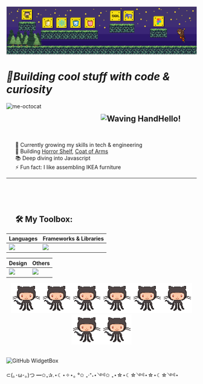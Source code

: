 ![Header](./header.png)

# _🚀Building cool stuff with code & curiosity_

<div id="user-content-toc">  
<img src="https://github.com/KarynaMisnik/KarynaMisnik/assets/96831988/997d3e8b-7ac0-44ee-a88c-bca826ac7a20" alt="me-octocat" width="250" height="auto" align="left" />

<ul><summary list-style-type: none;><h2  style="display: inline-block;"><img src="https://raw.githubusercontent.com/Tarikul-Islam-Anik/Animated-Fluent-Emojis/master/Emojis/Hand%20gestures/Waving%20Hand.png" alt="Waving Hand" width="30" height="30"/>Hello!</h2><br><br>
</summary></ul>
</div>

<ul style="list-style-type: none;">
<li>🌱 Currently growing my skills in tech & engineering</li>
<li>🔭 Building <a href="https://github.com/KarynaMisnik/horror-shelf">Horror Shelf</a>, <a href="https://github.com/KarynaMisnik/coat-of-arms">Coat of Arms</a></li>
<li>📚 Deep diving into Javascript</li>
<li>⚡ Fun fact: I like assembling IKEA furniture
</li>
</ul>

---

 <div id="user-content-toc"> <ul><summary list-style-type: none;> <h2  style="display: inline-block;"><h2> 🛠️ My Toolbox:</h2></summary></ul></div>

<div align='center'>
<table>
  <thead>
    <tr>
      <th>Languages</th>
      <th>Frameworks & Libraries</th>
    </tr>
  </thead>
  <tbody>
    <tr>
      <td><img  src='https://skillicons.dev/icons?i=js,c,html,css,sql'></td>
      <td><img src='https://skillicons.dev/icons?i=react,materialui,vite'></td>
    </tr>
  </tbody>
</table>

<table>
  <thead>
    <tr>
      <th>Design</th>
      <th>Others</th>
    </tr>
  </thead>
  <tbody>
    <tr>
      <td><img src='https://skillicons.dev/icons?i=figma'></td>
      <td><img src='https://skillicons.dev/icons?i=git,ubuntu,md,vscode,matlab,arduino'></td>
    </tr>
  </tbody>
</table>
</div>

<div align='center' display='flex'><img src='/octocat.gif' width='80px' height='auto'><img src='/octocat.gif' width='80px' height='auto'><img src='/octocat.gif' width='80px' height='auto'><img src='/octocat.gif' width='80px' height='auto'><img src='/octocat.gif' width='80px' height='auto'><img src='/octocat.gif' width='80px' height='auto'><img src='/octocat.gif' width='80px' height='auto'><img src='/octocat.gif' width='80px' height='auto'></div>
<br>

![GitHub WidgetBox](https://github-widgetbox.vercel.app/api/profile?username=KarynaMisnik&data=repositories,stars,commits&theme=nautilus)

⊂(｡･ω･｡)つ ━✩₊✰.⋆☾⋆✧⋆｡ °✩ ₊‧⁺˖⋆༺✩ ₊⋆☆⋆☾☆༺⋆☆⋆☾☆༺⋆
